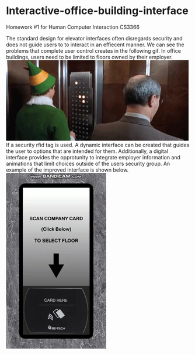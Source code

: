 # Interactive-office-building-interface
Homework #1 for Human Computer Interaction CS3366

The standard design for elevator interfaces often disregards security and does not guide users to to interact in an effiecent manner.
We can see the problems that complete user control creates in the following gif. In office buildings, users need to be limited to floors owned by their employer.
![](bad_elevator_gif.gif)
If a security rfid tag is used. A dynamic interface can be created that guides the user to options that are intended for them. Additionally, a digital interface provides the opprotunity to integrate employer information and animations that limit choices outside of the users security group. An example of the improved interface is shown below.  
![](elevator_gif_Costanzo.gif)
